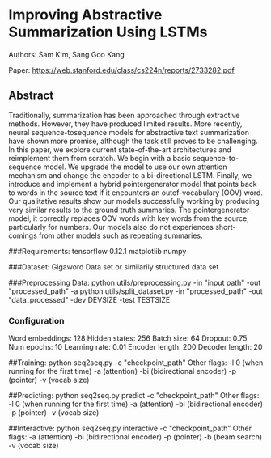 # Improving Abstractive Summarization Using LSTMs

Authors: Sam Kim, Sang Goo Kang

Paper: https://web.stanford.edu/class/cs224n/reports/2733282.pdf

## Abstract
Traditionally, summarization has been
approached through extractive methods.
However, they have produced limited results.
More recently, neural sequence-tosequence
models for abstractive text summarization
have shown more promise, although
the task still proves to be challenging.
In this paper, we explore current
state-of-the-art architectures and reimplement
them from scratch. We begin
with a basic sequence-to-sequence model.
We upgrade the model to use our own attention
mechanism and change the encoder
to a bi-directional LSTM. Finally, we introduce
and implement a hybrid pointergenerator
model that points back to words
in the source text if it encounters an outof-vocabulary
(OOV) word. Our qualitative
results show our models successfully
working by producing very similar results to
the ground truth summaries. The pointergenerator
model, it correctly replaces OOV
words with key words from the source, particularly
for numbers. Our models also do
not experiences short-comings from other
models such as repeating summaries.

###Requirements:
tensorflow 0.12.1
matplotlib
numpy

###Dataset:
Gigaword Data set or similarily structured data set

###Preprocessing Data:
python utils/preprocessing.py -in "input path" -out "processed_path" -a
python utils/split_dataset.py -in "processed_path" -out "data_processed" -dev DEVSIZE -test TESTSIZE

### Configuration
Word embeddings: 128
Hidden states: 256
Batch size: 64
Dropout: 0.75
Num epochs: 10
Learning rate: 0.01
Encoder length: 200
Decoder length: 20

##Training:
python seq2seq.py -c "checkpoint_path"
Other flags:
-l 0 (when running for the first time)
-a (attention)
-bi (bidirectional encoder)
-p (pointer)
-v (vocab size)

##Predicting:
python seq2seq.py predict -c "checkpoint_path"
Other flags:
-l 0 (when running for the first time)
-a (attention)
-bi (bidirectional encoder)
-p (pointer)
-v (vocab size)

##Interactive:
python seq2seq.py interactive -c "checkpoint_path"
Other flags:
-a (attention)
-bi (bidirectional encoder)
-p (pointer)
-b (beam search)
-v (vocab size)
